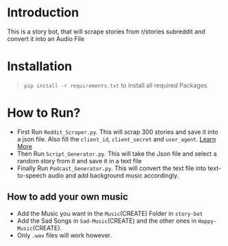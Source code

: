 # Introduction

This is a story bot, that will scrape stories from r/stories subreddit and convert it into an Audio File

# Installation

> `pip install -r requirements.txt` to install all required Packages.

# How to Run?

- First Run `Reddit_Scraper.py`. This will scrap 300 stories and save it into a json file. Also fill the `client_id`, `client_secret` and `user_agent`. [Learn More](https://www.reddit.com/dev/api/)
- Then Run `Script_Generator.py`. This will take the Json file and select a random story from it and save it in a text file
- Finally Run `Podcast_Generator.py`. This will convert the text file into text-to-speech audio and add background music accordingly.

## How to add your own music

- Add the Music you want in the `Music`(CREATE) Folder in `story-bot`
- Add the Sad Songs in `Sad-Music`(CREATE) and the other ones in `Happy-Music`(CREATE).
- Only `.wav` files will work however.
